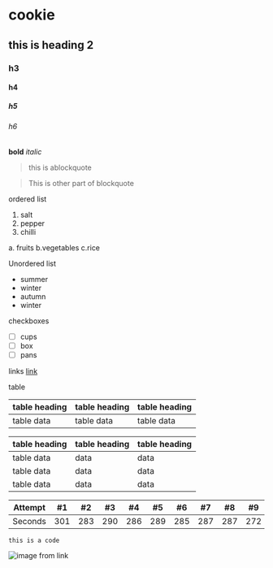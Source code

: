 # cookie
## this is heading 2
### h3
#### h4
##### h5
###### h6
**bold**
_italic_
>this is ablockquote

>This is other part of blockquote

ordered list
1. salt
2. pepper
3. chilli


a. fruits
b.vegetables
c.rice
 
 
 Unordered list
 - summer
 - winter
 - autumn
 - winter
 
 checkboxes
 - [ ] cups
 - [ ] box
 - [ ] pans
 
 links
 [link](https://en.wikipedia.org/wiki/Naples)
 
 table
 
 | table heading  | table heading |  table heading |
 | -------------- | ------------- |  ------------- |
 |  table data    | table data    |  table data    |
 
  table heading | table heading | table heading |
| ------------- | ------------- | ------------- |
| table data    | data          | data          |
| table data    | data          | data          |
| table data    | data          | data          |
 
 | Attempt | #1 | #2 | #3 | #4 | #5 | #6 | #7 | #8 | #9 | #10 | #11 | #12 |
| :---: | :---: | :---: | :---: | :---: | :---: | :---: | :---: | :---: | :---: | :---: | :---: | :---: |
| Seconds | 301 | 283 | 290 | 286 | 289 | 285 | 287 | 287 | 272 | 276 | 269 | 254 |
 
 ```this is a code```
 
 
 ![image from link](https://upload.wikimedia.org/wikipedia/commons/thumb/4/41/Sunflower_from_Silesia2.jpg/320px-Sunflower_from_Silesia2.jpg)

